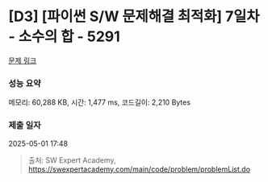 # [D3] [파이썬 S/W 문제해결 최적화] 7일차 - 소수의 합 - 5291 

[문제 링크](https://swexpertacademy.com/main/code/problem/problemDetail.do?contestProbId=AWUirjXaofEDFAVT) 

### 성능 요약

메모리: 60,288 KB, 시간: 1,477 ms, 코드길이: 2,210 Bytes

### 제출 일자

2025-05-01 17:48



> 출처: SW Expert Academy, https://swexpertacademy.com/main/code/problem/problemList.do